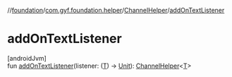 //[foundation](../../../index.md)/[com.gyf.foundation.helper](../index.md)/[ChannelHelper](index.md)/[addOnTextListener](add-on-text-listener.md)

# addOnTextListener

[androidJvm]\
fun [addOnTextListener](add-on-text-listener.md)(listener: ([T](index.md)) -&gt; [Unit](https://kotlinlang.org/api/core/kotlin-stdlib/kotlin/-unit/index.html)): [ChannelHelper](index.md)&lt;[T](index.md)&gt;